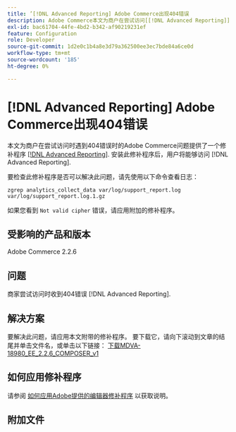 ```yaml
---
title: ’[!DNL Advanced Reporting] Adobe Commerce出现404错误
description: Adobe Commerce本文为商户在尝试访问[[!DNL Advanced Reporting]](https://experienceleague.adobe.com/docs/commerce-admin/config/general/advanced-reporting.html)。 安装此修补程序后，用户将能够访问 [!DNL Advanced Reporting].
exl-id: bac61704-44fe-4bd2-b342-af90219231ef
feature: Configuration
role: Developer
source-git-commit: 1d2e0c1b4a8e3d79a362500ee3ec7bde84a6ce0d
workflow-type: tm+mt
source-wordcount: '185'
ht-degree: 0%

---
```


# [!DNL Advanced Reporting] Adobe Commerce出现404错误

本文为商户在尝试访问时遇到404错误时的Adobe Commerce问题提供了一个修补程序 [[!DNL Advanced Reporting]](https://experienceleague.adobe.com/docs/commerce-admin/config/general/advanced-reporting.html). 安装此修补程序后，用户将能够访问 [!DNL Advanced Reporting].

要检查此修补程序是否可以解决此问题，请先使用以下命令查看日志：

`zgrep analytics_collect_data var/log/support_report.log var/log/support_report.log.1.gz`

如果您看到 `Not valid cipher` 错误，请应用附加的修补程序。

## 受影响的产品和版本

Adobe Commerce 2.2.6

## 问题

商家尝试访问时收到404错误 [!DNL Advanced Reporting].

## 解决方案

要解决此问题，请应用本文附带的修补程序。 要下载它，请向下滚动到文章的结尾并单击文件名，或单击以下链接： [下载MDVA-18980\_EE\_2.2.6\_COMPOSER\_v1](assets/MDVA-18980_EE_2.2.6_COMPOSER_v1.patch.zip)

## 如何应用修补程序

请参阅 [如何应用Adobe提供的编辑器修补程序](/help/how-to/general/how-to-apply-a-composer-patch-provided-by-magento.md) 以获取说明。

## 附加文件
